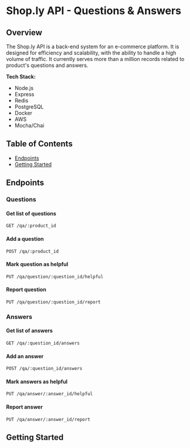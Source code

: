# Shop.ly API - Questions & Answers

## Overview
The Shop.ly API is a back-end system for an e-commerce platform. It is designed for efficiency and scalability, with the ability to handle a high volume of traffic. It currently serves more than a million records related to product's questions and answers.

__Tech Stack:__ 
* Node.js
* Express
* Redis
* PostgreSQL
* Docker
* AWS
* Mocha/Chai

## Table of Contents
* [Endpoints](#endpoints)
* [Getting Started](#getting-started)

## Endpoints

### Questions

#### Get list of questions
  `GET /qa/:product_id`

#### Add a question
  `POST /qa/:product_id`

####  Mark question as helpful
  `PUT /qa/question/:question_id/helpful`

#### Report question
  `PUT /qa/question/:question_id/report`

### Answers

#### Get list of answers
  `GET /qa/:question_id/answers`

#### Add an answer
  `POST /qa/:question_id/answers`

#### Mark answers as helpful
  `PUT /qa/answer/:answer_id/helpful`

#### Report answer
  `PUT /qa/answer/:answer_id/report`

## Getting Started
